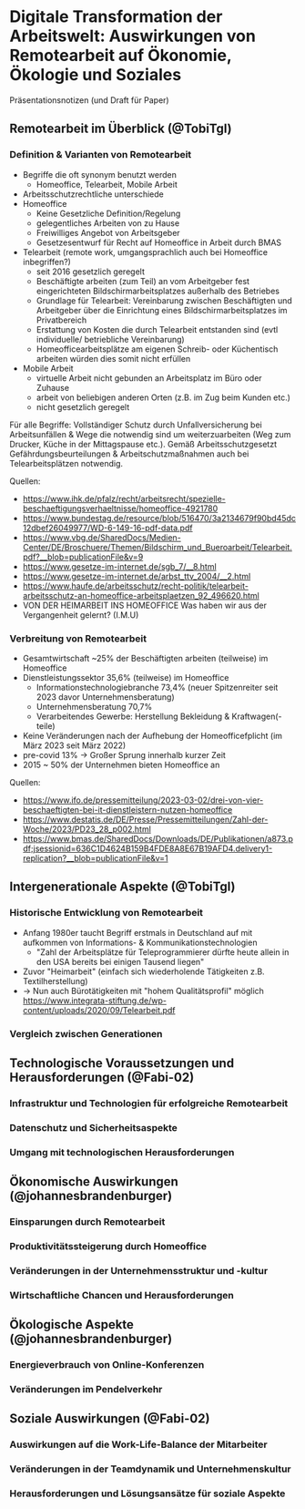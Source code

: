 # Digitale Transformation der Arbeitswelt: Auswirkungen von Remotearbeit auf Ökonomie, Ökologie und Soziales
Präsentationsnotizen (und Draft für Paper)

## Remotearbeit im Überblick (@TobiTgl)

### Definition & Varianten von Remotearbeit
- Begriffe die oft synonym benutzt werden
  - Homeoffice, Telearbeit, Mobile Arbeit
-  Arbeitsschutzrechtliche unterschiede 
-  Homeoffice
   -  Keine Gesetzliche Definition/Regelung
   - gelegentliches Arbeiten von zu Hause
   - Freiwilliges Angebot von Arbeitsgeber
   - Gesetzesentwurf für Recht auf Homeoffice in Arbeit durch BMAS
 - Telearbeit (remote work, umgangsprachlich auch bei Homeoffice inbegriffen?)
   - seit 2016 gesetzlich geregelt
   - Beschäftigte arbeiten (zum Teil) an vom Arbeitgeber fest eingerichteten Bildschirmarbeitsplatzes außerhalb des Betriebes
   - Grundlage für Telearbeit: Vereinbarung zwischen Beschäftigten und Arbeitgeber über die Einrichtung eines Bildschirmarbeitsplatzes im Privatbereich
   - Erstattung von Kosten die durch Telearbeit entstanden sind (evtl individuelle/ betriebliche Vereinbarung)
   - Homeofficearbeitsplätze am eigenen Schreib- oder Küchentisch arbeiten würden dies somit nicht erfüllen
 - Mobile Arbeit
   - virtuelle Arbeit nicht gebunden an Arbeitsplatz im Büro oder Zuhause
   - arbeit von beliebigen anderen Orten (z.B. im Zug beim Kunden etc.)
   - nicht gesetzlich geregelt
  

Für alle Begriffe: Vollständiger Schutz durch Unfallversicherung bei Arbeitsunfällen & Wege die notwendig sind um weiterzuarbeiten (Weg zum Drucker, Küche in der Mittagspause etc.). Gemäß Arbeitsschutzgesetzt Gefährdungsbeurteilungen & Arbeitschutzmaßnahmen auch bei Telearbeitsplätzen notwendig.
  
Quellen: 
- https://www.ihk.de/pfalz/recht/arbeitsrecht/spezielle-beschaeftigungsverhaeltnisse/homeoffice-4921780
- https://www.bundestag.de/resource/blob/516470/3a2134679f90bd45dc12dbef26049977/WD-6-149-16-pdf-data.pdf
- https://www.vbg.de/SharedDocs/Medien-Center/DE/Broschuere/Themen/Bildschirm_und_Bueroarbeit/Telearbeit.pdf?__blob=publicationFile&v=9
- https://www.gesetze-im-internet.de/sgb_7/__8.html
- https://www.gesetze-im-internet.de/arbst_ttv_2004/__2.html
- https://www.haufe.de/arbeitsschutz/recht-politik/telearbeit-arbeitsschutz-an-homeoffice-arbeitsplaetzen_92_496620.html
- VON DER HEIMARBEIT INS
HOMEOFFICE
Was haben wir aus der Vergangenheit gelernt? (I.M.U)

### Verbreitung von Remotearbeit

- Gesamtwirtschaft ~25% der Beschäftigten arbeiten (teilweise) im Homeoffice
- Dienstleistungssektor 35,6% (teilweise) im Homeoffice
  - Informationstechnologiebranche 73,4% (neuer Spitzenreiter seit 2023 davor Unternehmensberatung)
  - Unternehmensberatung 70,7%
  - Verarbeitendes Gewerbe: Herstellung Bekleidung & Kraftwagen(-teile)
- Keine Veränderungen nach der Aufhebung der Homeofficefplicht (im März 2023 seit März 2022)
- pre-covid 13% -> Großer Sprung innerhalb kurzer Zeit
- 2015 ~ 50% der Unternehmen bieten Homeoffice an

Quellen:
- https://www.ifo.de/pressemitteilung/2023-03-02/drei-von-vier-beschaeftigten-bei-it-dienstleistern-nutzen-homeoffice
- https://www.destatis.de/DE/Presse/Pressemitteilungen/Zahl-der-Woche/2023/PD23_28_p002.html
- https://www.bmas.de/SharedDocs/Downloads/DE/Publikationen/a873.pdf;jsessionid=636C1D4624B159B4FDE8A8E67B19AFD4.delivery1-replication?__blob=publicationFile&v=1

## Intergenerationale Aspekte (@TobiTgl)

### Historische Entwicklung von Remotearbeit
- Anfang 1980er taucht Begriff erstmals in Deutschland auf mit aufkommen von Informations- & Kommunikationstechnologien
  - "Zahl der Arbeitsplätze für Teleprogrammierer dürfte heute allein in den USA bereits bei einigen Tausend liegen"
- Zuvor "Heimarbeit" (einfach sich wiederholende Tätigkeiten z.B. Textilherstellung)
- -> Nun auch Bürotätigkeiten mit "hohem Qualitätsprofil" möglich 
https://www.integrata-stiftung.de/wp-content/uploads/2020/09/Telearbeit.pdf
### Vergleich zwischen Generationen


## Technologische Voraussetzungen und Herausforderungen (@Fabi-02)

### Infrastruktur und Technologien für erfolgreiche Remotearbeit

### Datenschutz und Sicherheitsaspekte

### Umgang mit technologischen Herausforderungen


## Ökonomische Auswirkungen (@johannesbrandenburger)

### Einsparungen durch Remotearbeit

### Produktivitätssteigerung durch Homeoffice

### Veränderungen in der Unternehmensstruktur und -kultur

### Wirtschaftliche Chancen und Herausforderungen


## Ökologische Aspekte (@johannesbrandenburger)

### Energieverbrauch von Online-Konferenzen

### Veränderungen im Pendelverkehr


## Soziale Auswirkungen (@Fabi-02)

### Auswirkungen auf die Work-Life-Balance der Mitarbeiter

### Veränderungen in der Teamdynamik und Unternehmenskultur

### Herausforderungen und Lösungsansätze für soziale Aspekte